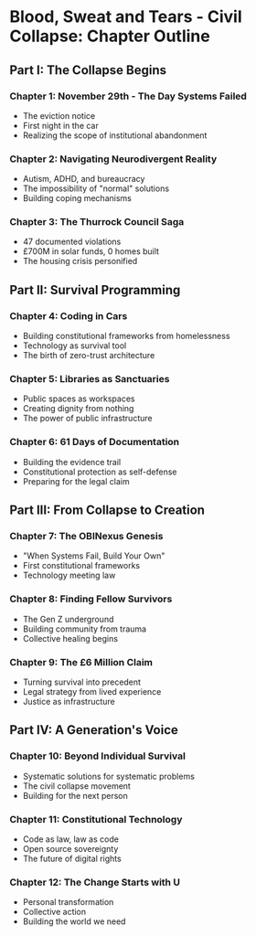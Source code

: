 # Blood, Sweat and Tears - Civil Collapse: Chapter Outline

## Part I: The Collapse Begins

### Chapter 1: November 29th - The Day Systems Failed
- The eviction notice
- First night in the car
- Realizing the scope of institutional abandonment

### Chapter 2: Navigating Neurodivergent Reality
- Autism, ADHD, and bureaucracy
- The impossibility of "normal" solutions
- Building coping mechanisms

### Chapter 3: The Thurrock Council Saga
- 47 documented violations
- £700M in solar funds, 0 homes built
- The housing crisis personified

## Part II: Survival Programming

### Chapter 4: Coding in Cars
- Building constitutional frameworks from homelessness
- Technology as survival tool
- The birth of zero-trust architecture

### Chapter 5: Libraries as Sanctuaries
- Public spaces as workspaces
- Creating dignity from nothing
- The power of public infrastructure

### Chapter 6: 61 Days of Documentation
- Building the evidence trail
- Constitutional protection as self-defense
- Preparing for the legal claim

## Part III: From Collapse to Creation

### Chapter 7: The OBINexus Genesis
- "When Systems Fail, Build Your Own"
- First constitutional frameworks
- Technology meeting law

### Chapter 8: Finding Fellow Survivors
- The Gen Z underground
- Building community from trauma
- Collective healing begins

### Chapter 9: The £6 Million Claim
- Turning survival into precedent
- Legal strategy from lived experience
- Justice as infrastructure

## Part IV: A Generation's Voice

### Chapter 10: Beyond Individual Survival
- Systematic solutions for systematic problems
- The civil collapse movement
- Building for the next person

### Chapter 11: Constitutional Technology
- Code as law, law as code
- Open source sovereignty
- The future of digital rights

### Chapter 12: The Change Starts with U
- Personal transformation
- Collective action
- Building the world we need
